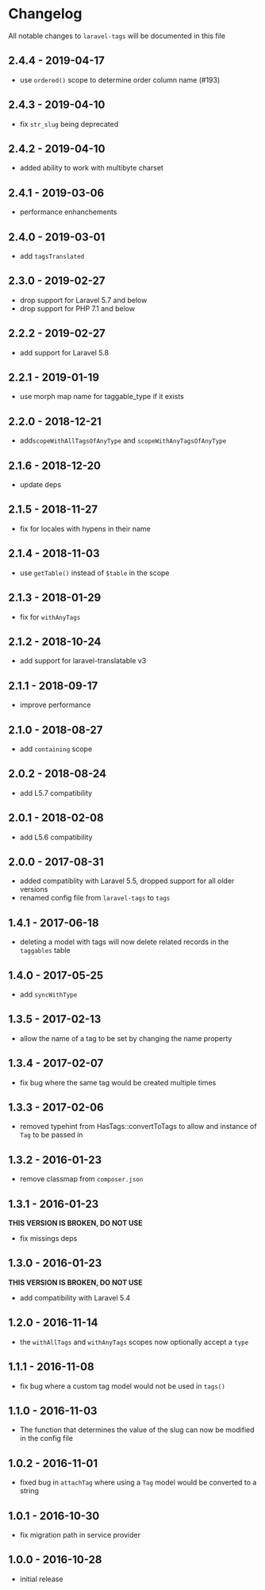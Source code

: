 # Changelog

All notable changes to `laravel-tags` will be documented in this file

## 2.4.4 - 2019-04-17

- use `ordered()` scope to determine order column name (#193)

## 2.4.3 - 2019-04-10

- fix `str_slug` being deprecated

## 2.4.2 - 2019-04-10

- added ability to work with multibyte charset

## 2.4.1 - 2019-03-06

- performance enhanchements

## 2.4.0 - 2019-03-01

- add `tagsTranslated`

## 2.3.0 - 2019-02-27

- drop support for Laravel 5.7 and below
- drop support for PHP 7.1 and below

## 2.2.2 - 2019-02-27

- add support for Laravel 5.8

## 2.2.1 - 2019-01-19

- use morph map name for taggable_type if it exists

## 2.2.0 - 2018-12-21

- add`scopeWithAllTagsOfAnyType` and `scopeWithAnyTagsOfAnyType`

## 2.1.6 - 2018-12-20

- update deps

## 2.1.5 - 2018-11-27

- fix for locales with hypens in their name

## 2.1.4 - 2018-11-03

- use `getTable()` instead of `$table` in the scope

## 2.1.3 - 2018-01-29

- fix for `withAnyTags`

## 2.1.2 - 2018-10-24

- add support for laravel-translatable v3

## 2.1.1 - 2018-09-17

- improve performance

## 2.1.0 - 2018-08-27

- add `containing` scope

## 2.0.2 - 2018-08-24

- add L5.7 compatibility

## 2.0.1 - 2018-02-08

- add L5.6 compatibility

## 2.0.0 - 2017-08-31

- added compatiblity with Laravel 5.5, dropped support for all older versions
- renamed config file from `laravel-tags` to `tags`

## 1.4.1 - 2017-06-18

- deleting a model with tags will now delete related records in the `taggables` table

## 1.4.0 - 2017-05-25

- add `syncWithType`

## 1.3.5 - 2017-02-13

- allow the name of a tag to be set by changing the name property

## 1.3.4 - 2017-02-07

- fix bug where the same tag would be created multiple times

## 1.3.3 - 2017-02-06

- removed typehint from HasTags::convertToTags to allow and instance of `Tag` to be passed in

## 1.3.2 - 2016-01-23

- remove classmap from `composer.json`

## 1.3.1 - 2016-01-23

**THIS VERSION IS BROKEN, DO NOT USE**

- fix missings deps

## 1.3.0 - 2016-01-23

**THIS VERSION IS BROKEN, DO NOT USE**

- add compatibility with Laravel 5.4

## 1.2.0 - 2016-11-14

- the `withAllTags` and `withAnyTags` scopes now optionally accept a `type`

## 1.1.1 - 2016-11-08

- fix bug where a custom tag model would not be used in `tags()`

## 1.1.0 - 2016-11-03

- The function that determines the value of the slug can now be modified in the config file

## 1.0.2 - 2016-11-01

- fixed bug in `attachTag` where using a `Tag` model would be converted to a string

## 1.0.1 - 2016-10-30

- fix migration path in service provider

## 1.0.0 - 2016-10-28

- initial release
